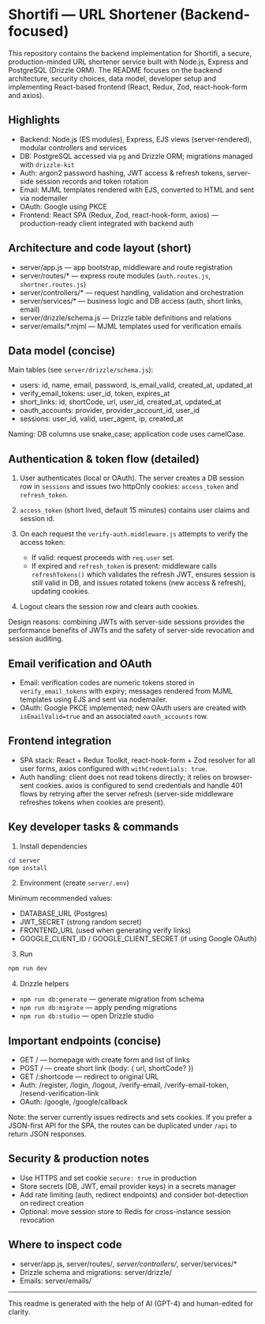 # Shortifi — URL Shortener (Backend-focused)

This repository contains the backend implementation for Shortifi, a secure, production-minded URL shortener service built with Node.js, Express and PostgreSQL (Drizzle ORM). The README focuses on the backend architecture, security choices, data model, developer setup and implementing React-based frontend (React, Redux, Zod, react-hook-form and axios).


## Highlights

- Backend: Node.js (ES modules), Express, EJS views (server-rendered), modular controllers and services
- DB: PostgreSQL accessed via `pg` and Drizzle ORM; migrations managed with `drizzle-kit`
- Auth: argon2 password hashing, JWT access & refresh tokens, server-side session records and token rotation
- Email: MJML templates rendered with EJS, converted to HTML and sent via nodemailer
- OAuth: Google using PKCE
- Frontend: React SPA (Redux, Zod, react-hook-form, axios) — production-ready client integrated with backend auth

## Architecture and code layout (short)

- server/app.js — app bootstrap, middleware and route registration
- server/routes/* — express route modules (`auth.routes.js`, `shortner.routes.js`)
- server/controllers/* — request handling, validation and orchestration
- server/services/* — business logic and DB access (auth, short links, email)
- server/drizzle/schema.js — Drizzle table definitions and relations
- server/emails/*.mjml — MJML templates used for verification emails

## Data model (concise)

Main tables (see `server/drizzle/schema.js`):

- users: id, name, email, password, is_email_valid, created_at, updated_at
- verify_email_tokens: user_id, token, expires_at
- short_links: id, shortCode, url, user_id, created_at, updated_at
- oauth_accounts: provider, provider_account_id, user_id
- sessions: user_id, valid, user_agent, ip, created_at

Naming: DB columns use snake_case; application code uses camelCase.

## Authentication & token flow (detailed)

1. User authenticates (local or OAuth). The server creates a DB session row in `sessions` and issues two httpOnly cookies: `access_token` and `refresh_token`.

2. `access_token` (short lived, default 15 minutes) contains user claims and session id.

3. On each request the `verify-auth.middleware.js` attempts to verify the access token:
	- If valid: request proceeds with `req.user` set.
	- If expired and `refresh_token` is present: middleware calls `refreshTokens()` which validates the refresh JWT, ensures session is still valid in DB, and issues rotated tokens (new access & refresh), updating cookies.

4. Logout clears the session row and clears auth cookies.

Design reasons: combining JWTs with server-side sessions provides the performance benefits of JWTs and the safety of server-side revocation and session auditing.

## Email verification and OAuth

- Email: verification codes are numeric tokens stored in `verify_email_tokens` with expiry; messages rendered from MJML templates using EJS and sent via nodemailer.
- OAuth: Google PKCE implemented; new OAuth users are created with `isEmailValid=true` and an associated `oauth_accounts` row.

## Frontend integration

- SPA stack: React + Redux Toolkit, react-hook-form + Zod resolver for all user forms, axios configured with `withCredentials: true`.
- Auth handling: client does not read tokens directly; it relies on browser-sent cookies. axios is configured to send credentials and handle 401 flows by retrying after the server refresh (server-side middleware refreshes tokens when cookies are present).

## Key developer tasks & commands

1) Install dependencies

```powershell
cd server
npm install
```

2) Environment (create `server/.env`)

Minimum recommended values:

- DATABASE_URL (Postgres)
- JWT_SECRET (strong random secret)
- FRONTEND_URL (used when generating verify links)
- GOOGLE_CLIENT_ID / GOOGLE_CLIENT_SECRET (if using Google OAuth)

3) Run

```powershell
npm run dev
```

4) Drizzle helpers

- `npm run db:generate` — generate migration from schema
- `npm run db:migrate` — apply pending migrations
- `npm run db:studio` — open Drizzle studio

## Important endpoints (concise)

- GET /                — homepage with create form and list of links
- POST /               — create short link (body: { url, shortCode? })
- GET /:shortcode      — redirect to original URL
- Auth: /register, /login, /logout, /verify-email, /verify-email-token, /resend-verification-link
- OAuth: /google, /google/callback

Note: the server currently issues redirects and sets cookies. If you prefer a JSON-first API for the SPA, the routes can be duplicated under `/api` to return JSON responses.

## Security & production notes

- Use HTTPS and set cookie `secure: true` in production
- Store secrets (DB, JWT, email provider keys) in a secrets manager
- Add rate limiting (auth, redirect endpoints) and consider bot-detection on redirect creation
- Optional: move session store to Redis for cross-instance session revocation

## Where to inspect code

- server/app.js, server/routes/*, server/controllers/*, server/services/*
- Drizzle schema and migrations: server/drizzle/
- Emails: server/emails/
---

This readme is generated with the help of AI (GPT-4) and human-edited for clarity.
